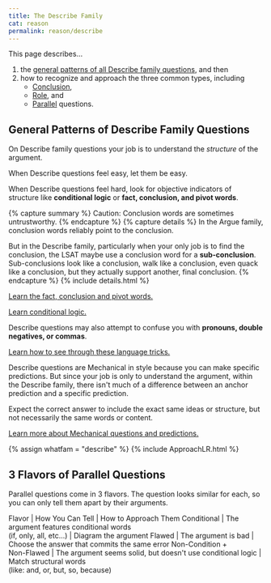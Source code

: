 ```yaml
---
title: The Describe Family
cat: reason
permalink: reason/describe
---
```


This page describes...

1. the [general patterns of all Describe family questions](#general-patterns-of-describe-family-questions), and then 
2. how to recognize and approach the three common types, including
    - [Conclusion](#conclusion),
    - [Role](#role), and
    - [Parallel](#parallel) questions.

## General Patterns of Describe Family Questions

On Describe family questions your job is to understand the *structure* of the argument. 

When Describe questions feel easy, let them be easy.

When Describe questions feel hard, look for objective indicators of structure like **conditional logic** or **fact, conclusion, and pivot words**.

{% capture summary %}
Caution: Conclusion words are sometimes untrustworthy.
{% endcapture %}
{% capture details %}
In the Argue family, conclusion words reliably point to the conclusion.

But in the Describe family, particularly when your only job is to find the conclusion, the LSAT maybe use a conclusion word for a **sub-conclusion**. Sub-conclusions look like a conclusion, walk like a conclusion, even quack like a conclusion, but they actually support another, final conclusion.
{% endcapture %}
{% include details.html %}

[Learn the fact, conclusion and pivot words.][words]

[Learn conditional logic.][conditionals]

Describe questions may also attempt to confuse you with **pronouns, double negatives, or commas**.

[Learn how to see through these language tricks.][boil]

Describe questions are Mechanical in style because you can make specific predictions. But since your job is only to understand the argument, within the Describe family, there isn't much of a difference between an anchor prediction and a specific prediction.

Expect the correct answer to include the exact same ideas or structure, but not necessarily the same words or content.

[Learn more about Mechanical questions and predictions.][mechanical]

{% assign whatfam = "describe" %}
{% include ApproachLR.html %}

## 3 Flavors of Parallel Questions

Parallel questions come in 3 flavors. The question looks similar for each, so you can only tell them apart by their arguments.

Flavor | How You Can Tell | How to Approach Them
Conditional | The argument features conditional words <br>(if, only, all, etc...) | Diagram the argument
Flawed | The argument is bad | Choose the answer that commits the same error
Non-Condition + <br>Non-Flawed | The argument seems solid, but doesn't use conditional logic | Match structural words <br>(like: and, or, but, so, because)

[words]: break.html#distinguishing-fact-from-conclusion
[boil]: boil.html
[conditionals]: conditionals.html
[mechanical]: predict.html
